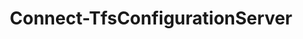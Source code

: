 ﻿---
title: Connect-TfsConfigurationServer
breadcrumbs: [ "Connection" ]
parent: "Connection"
description: "Connects to a configuration server. "
remarks: "A TFS Configuration Server represents the server that is running Team Foundation Server. On a database level, it is represented by the Tfs_Configuration database. Operations that should be performed on a server level (such as setting server-level permissions) require a connection to a TFS configuration server. Internally, this connection is represented by an instance of the Microsoft.TeamFoundation.Client.TfsConfigurationServer. NOTE: Currently it is only supported in Windows PowerShell. "
parameterSets: 
  "_All_": [ Cached, Credential, Interactive, Passthru, Password, PersonalAccessToken, Server, UserName ] 
  "Cached credentials":  
    Server: 
      type: "object"  
      position: "0"  
      required: true  
    Cached: 
      type: "SwitchParameter"  
      required: true  
    Passthru: 
      type: "SwitchParameter"  
  "User name and password":  
    Server: 
      type: "object"  
      position: "0"  
      required: true  
    UserName: 
      type: "string"  
      position: "1"  
      required: true  
    Password: 
      type: "SecureString"  
      position: "2"  
    Passthru: 
      type: "SwitchParameter"  
  "Credential object":  
    Server: 
      type: "object"  
      position: "0"  
      required: true  
    Credential: 
      type: "object"  
      required: true  
    Passthru: 
      type: "SwitchParameter"  
  "Personal Access Token":  
    Server: 
      type: "object"  
      position: "0"  
      required: true  
    PersonalAccessToken: 
      type: "string"  
      required: true  
    Passthru: 
      type: "SwitchParameter"  
  "Prompt for credential":  
    Server: 
      type: "object"  
      position: "0"  
      required: true  
    Interactive: 
      type: "SwitchParameter"  
    Passthru: 
      type: "SwitchParameter" 
parameters: 
  - name: "Server" 
    description: "Specifies either a URL/name of the Team Foundation Server to connect to, or a previously initialized TfsConfigurationServer object. When using a URL, it must be fully qualified. To connect to a Team Foundation Server instance by using its name, it must have been previously registered. " 
    required: true 
    globbing: false 
    pipelineInput: "true (ByValue)" 
    position: 0 
    type: "object" 
  - name: "Cached" 
    description: "Specifies that cached (default) credentials should be used when possible/available. " 
    required: true 
    globbing: false 
    type: "SwitchParameter" 
    defaultValue: "False" 
  - name: "UserName" 
    description: "Specifies a user name for authentication modes (such as Basic) that support username/password-based credentials. Must be used in conjunction with the -Password argument " 
    required: true 
    globbing: false 
    position: 1 
    type: "string" 
  - name: "Password" 
    description: "Specifies a password for authentication modes (such as Basic) that support username/password-based credentials. Must be used in conjunction with the -UserName argument " 
    globbing: false 
    position: 2 
    type: "SecureString" 
  - name: "Credential" 
    description: "Specifies a user account that has permission to perform this action. To provide a user name and password, a Personal Access Token, and/or to open a input dialog to enter your credentials, call Get-TfsCredential with the appropriate arguments and pass its return to this argument. " 
    required: true 
    globbing: false 
    type: "object" 
  - name: "PersonalAccessToken" 
    description: "Specifies a personal access token, used as an alternate credential, to authenticate to Azure DevOps " 
    required: true 
    globbing: false 
    type: "string" 
    aliases: [ Pat ] 
  - name: "Pat" 
    description: "Specifies a personal access token, used as an alternate credential, to authenticate to Azure DevOps This is an alias of the PersonalAccessToken parameter." 
    required: true 
    globbing: false 
    type: "string" 
    aliases: [ Pat ] 
  - name: "Interactive" 
    description: "Prompts for user credentials. Can be used for any Team Foundation Server or Azure DevOps account - the proper login dialog is automatically selected. Should only be used in an interactive PowerShell session (i.e., a PowerShell terminal window), never in an unattended script (such as those executed during an automated build). Currently it is only supported in Windows PowerShell. " 
    globbing: false 
    type: "SwitchParameter" 
    defaultValue: "False" 
  - name: "Passthru" 
    description: "Returns the results of the command. By default, this cmdlet does not generate any output. " 
    globbing: false 
    type: "SwitchParameter" 
    defaultValue: "False"
inputs: 
  - type: "System.Object" 
    description: "Specifies either a URL/name of the Team Foundation Server to connect to, or a previously initialized TfsConfigurationServer object. When using a URL, it must be fully qualified. To connect to a Team Foundation Server instance by using its name, it must have been previously registered. "
outputs: 
notes: 
relatedLinks: 
  - text: "Online Version:" 
    uri: "https://tfscmdlets.dev/docs/cmdlets/Connection/Connect-TfsConfigurationServer"
aliases: 
examples: 
  - title: "----------  EXAMPLE 1  ----------" 
    code: "PS> Connect-TfsConfigurationServer -Server http://vsalm:8080/tfs" 
    remarks: "Connects to the TFS server specified by the URL in the Server argument" 
  - title: "----------  EXAMPLE 2  ----------" 
    code: "PS> Connect-TfsConfigurationServer -Server vsalm" 
    remarks: "Connects to a previously registered TFS server by its user-defined name \"vsalm\". For more information, see Get-TfsRegisteredConfigurationServer"
---
